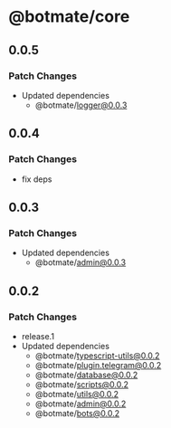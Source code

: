 # @botmate/core

## 0.0.5

### Patch Changes

- Updated dependencies
  - @botmate/logger@0.0.3

## 0.0.4

### Patch Changes

- fix deps

## 0.0.3

### Patch Changes

- Updated dependencies
  - @botmate/admin@0.0.3

## 0.0.2

### Patch Changes

- release.1
- Updated dependencies
  - @botmate/typescript-utils@0.0.2
  - @botmate/plugin.telegram@0.0.2
  - @botmate/database@0.0.2
  - @botmate/scripts@0.0.2
  - @botmate/utils@0.0.2
  - @botmate/admin@0.0.2
  - @botmate/bots@0.0.2
